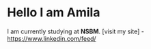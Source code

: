# Hello I am Amila
I am currently studying at **NSBM**.
		[visit my site] - https://www.linkedin.com/feed/
			
